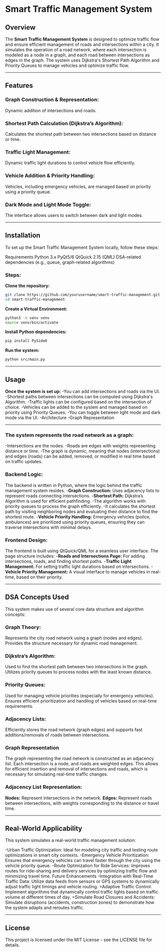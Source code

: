 # Smart Traffic Management System

## Overview

The **Smart Traffic Management System** is designed to optimize traffic flow and ensure efficient management of roads and intersections within a city. It simulates the operation of a road network, where each intersection is modeled as a node in a graph, and each road between intersections as edges in the graph. The system uses Dijkstra's Shortest Path Algorithm and Priority Queues to manage vehicles and optimize traffic flow.

---
## Features
### Graph Construction & Representation: 
Dynamic addition of intersections and roads.
### Shortest Path Calculation (Dijkstra’s Algorithm):
Calculates the shortest path between two intersections based on distance or time.
### Traffic Light Management:
Dynamic traffic light durations to control vehicle flow efficiently.
### Vehicle Addition & Priority Handling: 
Vehicles, including emergency vehicles, are managed based on priority using a priority queue.
### Dark Mode and Light Mode Toggle:
The interface allows users to switch between dark and light modes.

---


## Installation
To set up the Smart Traffic Management System locally, follow these steps:

Requirements
Python 3.x
PyQt5/6
QtQuick 2.15 (QML)
DSA-related dependencies (e.g., queue, graph-related algorithms)

### Steps:
**Clone the repository:**
```bash
git clone https://github.com/yourusername/smart-traffic-management.git
cd smart-traffic-management
```
**Create a Virtual Environment:**
```bash
python3 -m venv venv
source venv/bin/activate
```
**Install Python dependencies:**
```bash
pip install PySide6
```

**Run the system:**
```bash
python src/main.py
```
---
## Usage

**Once the system is set up:**
-You can add intersections and roads via the UI.
-Shortest paths between intersections can be computed using Dijkstra's Algorithm.
-Traffic lights can be configured based on the intersection of choice.
-Vehicles can be added to the system and managed based on priority using Priority Queues.
-You can toggle between light mode and dark mode via the UI.
-Architecture
-Graph Representation

 ---
### **The system represents the road network as a graph:**

-Intersections are the nodes.
-Roads are edges with weights representing distance or time.
-The graph is dynamic, meaning that nodes (intersections) and edges (roads) can be added, removed, or modified in real time based on traffic updates.

### Backend Logic:
The backend is written in Python, where the logic behind the traffic management system resides.
-**Graph Construction:** Uses adjacency lists to represent roads connecting intersections.
-**Shortest Path:** Dijkstra’s Algorithm is used for efficient pathfinding.
-The algorithm works with priority queues to process the graph efficiently.
-It calculates the shortest path by visiting neighboring nodes and evaluating their distance to find the shortest route.
-**Vehicle Priority Handling:** Emergency vehicles (police, ambulances) are prioritized using priority queues, ensuring they can traverse intersections with minimal delays.

### Frontend Design:
The frontend is built using QtQuick/QML for a seamless user interface. The page structure includes:
-**Roads and Intersections Page:** For adding intersections, roads, and finding shortest paths.
-**Traffic Light Management:** For setting traffic light durations based on intersections.
-**Vehicle Priority Management:** A visual interface to manage vehicles in real-time, based on their priority.
 
 ---
 
## DSA Concepts Used
This system makes use of several core data structure and algorithm concepts:

### Graph Theory:
Represents the city road network using a graph (nodes and edges).
Provides the structure necessary for dynamic road management.

### Dijkstra’s Algorithm:
Used to find the shortest path between two intersections in the graph.
Utilizes priority queues to process nodes with the least known distance.

### Priority Queues:
Used for managing vehicle priorities (especially for emergency vehicles).
Ensures efficient prioritization and handling of vehicles based on real-time requirements.

### Adjacency Lists:
Efficiently stores the road network (graph edges) and supports fast additions/removals of roads between intersections.

### Graph Representation
The graph representing the road network is constructed as an adjacency list. Each intersection is a node, and roads are weighted edges. This allows for efficient insertion and removal of intersections and roads, which is necessary for simulating real-time traffic changes.

### Adjacency List Representation:
**Nodes:** Represent intersections in the network.
**Edges:** Represent roads between intersections, with weights corresponding to the distance or travel time.

---

## Real-World Applicability
This system simulates a real-world traffic management solution:

-Urban Traffic Optimization: Ideal for modeling city traffic and testing route optimizations in smart city contexts.
-Emergency Vehicle Prioritization: Ensures that emergency vehicles can travel faster through the city using the vehicle priority queue.
-Route Optimization for Ride Services: Improves routes for ride-sharing and delivery services by optimizing traffic flow and minimizing travel time.
Future Enhancements
-Integration with Real-Time Traffic Data: Utilize data feeds from sensors or GPS systems to dynamically adjust traffic light timings and vehicle routing.
=Adaptive Traffic Control: Implement algorithms that dynamically control traffic lights based on traffic volume at different times of day.
=Simulate Road Closures and Accidents: Simulate disruptions (accidents, construction zones) to demonstrate how the system adapts and reroutes traffic.

---

## License
This project is licensed under the MIT License - see the LICENSE file for details.

